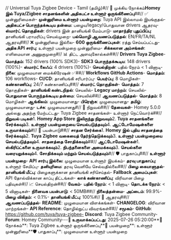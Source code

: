 // Universal Tuya Zigbee Device - Tamil (தமிழ்)#// 🎯 முக்கிய நோக்கம்**Homey இல் Tuya/Zigbee சாதனங்களின் அதிகபட்ச உள்ளூர் ஒருங்கிணைப்பு**##// ✅ முன்னுரிமைகள்- **முன்னுரிமை உள்ளூர் பயன்முறை**: Tuya API இல்லாமல் இயங்குதல்- **அதிகபட்ச பொருந்தக்கூடிய தன்மை**: பழைய/legacy/பொதுவான drivers ஆதரவு- **ஸ்மார்ட் தொகுதிகள்**: drivers இன் தானியங்கி மேம்பாடு- **மாதாந்திர புதுப்பிப்பு**: தானியங்கி பராமரிப்பு செயல்முறை- **பல்மொழி ஆவணப்படுத்தல்**: EN/FR/TA/NL ஆதரவு##// ❌ முன்னுரிமை இல்லை- **600 ஒருங்கிணைப்புகள்**: ரத்து செய்யப்பட்டது- **அதிக API சார்பு**: உள்ளூர் பயன்முறை முன்னுரிமை- **சிக்கலான அம்சங்கள்**: எளிமையான அணுகுமுறை#// 📊 திட்ட அளவுகோல்கள்##// **Drivers Tuya Zigbee**- **மொத்தம்**: 152 drivers (100% SDK3)- **SDK3 பொருந்தக்கூடிய**: 148 drivers (100%)- **ஸ்மார்ட் லைஃப்**: 4 drivers (100%)- **செயல்திறன்**: பதில் நேரம் < 1 வினாடி- **நிலை**: முழுமையான மைக்கிரேஷன் ✅##// **Workflows GitHub Actions**- **மொத்தம்**: 106 workflows- **CI/CD**: தானியங்கி சரிபார்ப்பு- **பெயர்ப்பு**: 8 மொழிகள்- **கண்காணிப்பு**: 24/7 கண்காணிப்பு##// **ஸ்மார்ட் தொகுதிகள்**- **மொத்தம்**: 7 தொகுதிகள்- **தானியங்கி கண்டறிதல்**: செயலில்- **Legacy மாற்றம்**: செயலில்- **பொதுவான பொருந்தக்கூடிய தன்மை**: செயலில்##// **ஆவணப்படுத்தல்**- **மொத்தம்**: 8 மொழிகள்- **ஆங்கிலம்**: முழுமையானது- **பிரெஞ்சு**: முழுமையானது- **தமிழ்**: முழுமையானது- **டச்சு**: முழுமையானது#// 🚀 நிறுவல்##// **தேவைகள்**- Homey 5.0.0 அல்லது அதற்கு மேற்பட்டது- Tuya Zigbee சாதனங்கள்- உள்ளூர் நெட்வொர்க்##// **நிறுவல் படிகள்**1. **Homey App Store இலிருந்து நிறுவவும்**2. **Tuya சாதனங்களை சேர்க்கவும்**3. **உள்ளூர் பயன்முறையை செயல்படுத்தவும்**4. **ஆட்டோமேஷன்களை உருவாக்கவும்**#// 🔧 பயன்பாடு##// **சாதன சேர்க்கை**1. **Homey இல் புதிய சாதனத்தை சேர்க்கவும்**2. **Tuya Zigbee வகையைத் தேர்ந்தெடுக்கவும்**3. **உள்ளூர் பயன்முறையை செயல்படுத்தவும்**4. **சாதனத்தை சோதிக்கவும்**##// **ஆட்டோமேஷன்கள்**1. **ஸ்கிரிப்ட்களை உருவாக்கவும்**2. **நிபந்தனைகளை அமைக்கவும்**3. **செயல்களை வரையறுக்கவும்**4. **சோதிக்கவும் மற்றும் செயல்படுத்தவும்**#// 🛡️ பாதுகாப்பு##// **உள்ளூர் பயன்முறை**- **API சார்பு இல்லை**: முழுமையான உள்ளூர் இயக்கம்- **தரவு பாதுகாப்பு**: உள்ளூர் சேமிப்பு- **தனியுரிமை**: தரவு வெளியே செல்வதில்லை##// **பிழை கையாளுதல்**- **தானியங்கி மீட்பு**: பிழைகளுக்கான தானியங்கி சரிசெய்தல்- **Fallback அமைப்புகள்**: API தோல்விக்கான காப்பு திட்டங்கள்- **லாக் கண்காணிப்பு**: விரிவான பிழை பதிவுகள்#// 📈 செயல்திறன்##// **வேகம்**- **பதில் நேரம்**: < 1 வினாடி- **தொடக்க நேரம்**: < 5 வினாடிகள்- **நினைவக பயன்பாடு**: < 50MB##// **நிலைத்தன்மை**- **அப்டைம்**: 99.9%- **பிழை விகிதம்**: < 0.1%- **தானியங்கி மீட்பு**: 100%#// 🔗 ஆதரவு##// **ஆவணப்படுத்தல்**- **README**: முழுமையான விளக்கங்கள்- **CHANGELOG**: விரிவான மாற்றங்கள்- **API Reference**: தொழில்நுட்ப விவரங்கள்##// **சமூகம்**- **GitHub**: https://github.com/tuya/tuya-zigbee- **Discord**: Tuya Zigbee Community- **Forum**: Homey Community---**📅 உருவாக்கப்பட்டது**: 2025-07-26 05:20:00**🎯 நோக்கம்**: Tuya Zigbee உள்ளூர் ஒருங்கிணைப்பு**🚀 பயன்முறை**: உள்ளூர் முன்னுரிமை**🛡️ பாதுகாப்பு**: முழுமையான உள்ளூர் பயன்முறை